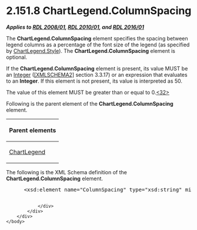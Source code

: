 <html dir="LTR" xmlns:mshelp="http://msdn.microsoft.com/mshelp" xmlns:ddue="http://ddue.schemas.microsoft.com/authoring/2003/5" xmlns:xlink="http://www.w3.org/1999/xlink" xmlns:tool="http://www.microsoft.com/tooltip">
    <head>
        <meta http-equiv="Content-Type" content="text/html; CHARSET=utf-8"></meta>
        <meta name="save" content="history"></meta>
        <title>2.151.8 ChartLegend.ColumnSpacing</title>
        <xml>
            <mshelp:toctitle title="2.151.8 ChartLegend.ColumnSpacing"></mshelp:toctitle>
            <mshelp:rltitle title="[MS-RDL]: ChartLegend.ColumnSpacing"></mshelp:rltitle>
            <mshelp:keyword index="A" term="efa24da3-7283-4c08-bfec-24d1e7817e22"></mshelp:keyword>
            <mshelp:attr name="DCSext.ContentType" value="open specification"></mshelp:attr>
            <mshelp:attr name="AssetID" value="efa24da3-7283-4c08-bfec-24d1e7817e22"></mshelp:attr>
            <mshelp:attr name="TopicType" value="kbRef"></mshelp:attr>
            <mshelp:attr name="DCSext.Title" value="[MS-RDL]: ChartLegend.ColumnSpacing" />
        </xml>
    </head>
    <body>
        <div id="header">
            <h1 class="heading">2.151.8 ChartLegend.ColumnSpacing</h1>
        </div>
        <div id="mainSection">
            <div id="mainBody">
                <div id="allHistory" class="saveHistory"></div>
                <div id="sectionSection0" class="section" name="collapseableSection">
                    

<p><b><i>Applies to </i></b><a href="1e855f94-4617-47e4-b89e-0856c6cb420f.md"><b><i>RDL 2008/01</i></b></a><b><i>,
</i></b><a href="3428e690-a348-4ec7-8a6a-8efb42d2cdee.md"><b><i>RDL 2010/01</i></b></a><b><i>,
and </i></b><a href="52ce3983-2bfc-4e72-9359-42aaf5fe4509.md"><b><i>RDL 2016/01</i></b></a></p>

<p>The <b>ChartLegend.ColumnSpacing</b> element specifies the
spacing between legend columns as a percentage of the font size of the legend
(as specified by <a href="6ce85727-fe51-4a15-b26c-04cc070fadc0.md">ChartLegend.Style</a>).
The <b>ChartLegend.ColumnSpacing</b> element is optional. </p>

<p>If the <b>ChartLegend.ColumnSpacing</b> element is present,
its value MUST be an <a href="176fbb59-c3e2-430c-b1bb-37fd15df813e.md">Integer</a>
(<a href="https://go.microsoft.com/fwlink/?LinkId=90610">[XMLSCHEMA2]</a>
section 3.3.17) or an expression that evaluates to an <b>Integer</b>. If this
element is not present, its value is interpreted as 50.</p>

<p>The value of this element MUST be greater than or equal to
0.<a id="Appendix_A_Target_32"></a><a href="1fe5fd87-2de5-4b2c-b762-5a4fd1373621.md#Appendix_A_32" aria-label="Product behavior note 32">&lt;32&gt;</a></p>

<p>Following is the parent element of the <b>ChartLegend.ColumnSpacing</b>
element.</p>

<table>
 <thead>
  <tr>
   <th>
   <p>Parent elements</p>
   </th>
  </tr>
 </thead>
 <tr>
  <td>
  <p><a href="68a0757c-8f1a-42b9-9473-ccedd40029fb.md">ChartLegend</a></p>
  </td>
 </tr>
</table>

<p>The following is the XML Schema definition of the <b>ChartLegend.ColumnSpacing</b>
element.</p>

<dl>
<dd>
<div><pre> &lt;xsd:element name=&quot;ColumnSpacing&quot; type=&quot;xsd:string&quot; minOccurs=&quot;0&quot; /&gt;
  
</pre></div>
</dd></dl>


                </div>
            </div>
        </div>
    </body>
</html>